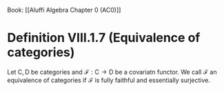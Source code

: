 Book: [[Aluffi Algebra Chapter 0 (AC0)]]
# Definition VIII.1.7 (Equivalence of categories)
Let $\mathsf{C},\mathsf{D}$ be categories and $\mathscr{F}:\mathsf{C}\to \mathsf{D}$ be a covariatn functor.
We call $\mathscr{F}$ an equivalence of categories if $\mathscr{F}$ is fully faithful and essentially surjective.